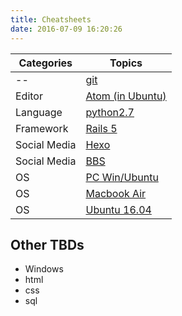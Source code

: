 ```yaml
---
title: Cheatsheets
date: 2016-07-09 16:20:26
---
```


 Categories | Topics
 ----- | -----------
-- | [git](/Cheatsheets/git)
Editor | [Atom (in Ubuntu)](/Cheatsheets/atom)
Language | [python2.7](/Cheatsheets/python27)
Framework | [Rails 5](/Cheatsheets/rails5)
Social Media | [Hexo](/Cheatsheets/hexo_note)
Social Media | [BBS](/Cheatsheets/bbs)
OS | [PC Win/Ubuntu](/Cheatsheets/asus_n82jq_setting)
OS | [Macbook Air](/Cheatsheets/macbookair)
OS | [Ubuntu 16.04](/Cheatsheets/ubuntu1604)




## Other TBDs
- Windows
- html
- css
- sql
